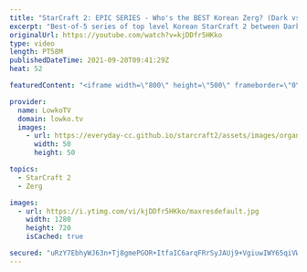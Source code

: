 ```yaml
---
title: "StarCraft 2: EPIC SERIES - Who's the BEST Korean Zerg? (Dark vs Rogue)"
excerpt: "Best-of-5 series of top level Korean StarCraft 2 between Dark and Rogue. These guys are both fantastic in the Zerg versus Zerg matchup, and in this video they face off against each other.  Support my work on Patreon: http://www.patreon.com/lowkotv Become a YouTube member: https://lowko.tv/join  My second"
originalUrl: https://youtube.com/watch?v=kjDDfr5HKko
type: video
length: PT58M
publishedDateTime: 2021-09-20T09:41:29Z
heat: 52

featuredContent: "<iframe width=\"800\" height=\"500\" frameborder=\"0\" src=\"https://www.youtube.com/embed/kjDDfr5HKko\" allow=\"accelerometer; autoplay; encrypted-media; gyroscope; picture-in-picture\" allowfullscreen></iframe>"

provider:
  name: LowkoTV
  domain: lowko.tv
  images:
    - url: https://everyday-cc.github.io/starcraft2/assets/images/organizations/lowko.tv-50x50.jpg
      width: 50
      height: 50

topics:
  - StarCraft 2
  - Zerg

images:
  - url: https://i.ytimg.com/vi/kjDDfr5HKko/maxresdefault.jpg
    width: 1280
    height: 720
    isCached: true

secured: "uRzY7EbhyWJ63n+Tj8gmePGOR+ItfaIC6arqFRrSyJAUj9+VgiuwIWY65qiVW1xG8ADjbMGCKk6RefmN+sjyxZ7i4XeuyA6xTC9gXgMHFL55pHn+kwOnb61mWjMpPm4xVkHh9x1tv3uaN6MpZtq+YkrpsOlC/kpsl64mDG7PGWPZ97fL5e6nybxrHEOd89fjObvLwVBCxJaU8a4jEpcMViOmI0zI1rTN98O74f1Z5Q+GXI8xANhG0QriBFIgweUn4qa0XYnU5X9a1zhu6bJTMTNuUwOWDVnWPwjXg1X1Pht4T/7zU7rSiKgPE650htWxNVH8hfKGQiumHodvKYMWP0yZ53XoisQukdHit/pQNrUicsYmM9/Q5Nlnw4e9x6UgZ5Gl2uTwyPmRxaXHErGnoyJcYMu9Lzi5g9CcvEwdipMOo19WIpP2GUfKTHiHf+lI;2ayPTJwrmILMItfwaJeJNQ=="
---
```


